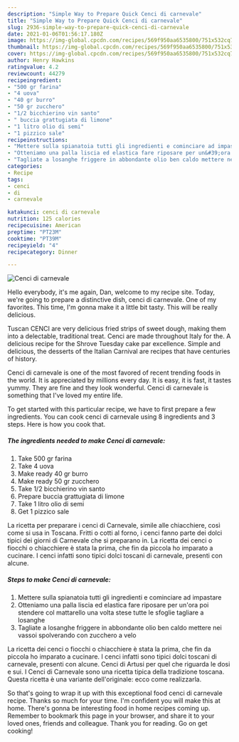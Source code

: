 ```yaml
---
description: "Simple Way to Prepare Quick Cenci di carnevale"
title: "Simple Way to Prepare Quick Cenci di carnevale"
slug: 2936-simple-way-to-prepare-quick-cenci-di-carnevale
date: 2021-01-06T01:56:17.180Z
image: https://img-global.cpcdn.com/recipes/569f950aa6535800/751x532cq70/cenci-di-carnevale-recipe-main-photo.jpg
thumbnail: https://img-global.cpcdn.com/recipes/569f950aa6535800/751x532cq70/cenci-di-carnevale-recipe-main-photo.jpg
cover: https://img-global.cpcdn.com/recipes/569f950aa6535800/751x532cq70/cenci-di-carnevale-recipe-main-photo.jpg
author: Henry Hawkins
ratingvalue: 4.2
reviewcount: 44279
recipeingredient:
- "500 gr farina"
- "4 uova"
- "40 gr burro"
- "50 gr zucchero"
- "1/2 bicchierino vin santo"
- " buccia grattugiata di limone"
- "1 litro olio di semi"
- "1 pizzico sale"
recipeinstructions:
- "Mettere sulla spianatoia tutti gli ingredienti e cominciare ad impastare"
- "Otteniamo una palla liscia ed elastica fare riposare per un&#39;ora poi stendere col mattarello una volta stese tutte le sfoglie tagliare a losanghe"
- "Tagliate a losanghe friggere in abbondante olio ben caldo mettere nei vassoi spolverando con zucchero a velo"
categories:
- Recipe
tags:
- cenci
- di
- carnevale

katakunci: cenci di carnevale 
nutrition: 125 calories
recipecuisine: American
preptime: "PT23M"
cooktime: "PT39M"
recipeyield: "4"
recipecategory: Dinner

---
```



![Cenci di carnevale](https://img-global.cpcdn.com/recipes/569f950aa6535800/751x532cq70/cenci-di-carnevale-recipe-main-photo.jpg)

Hello everybody, it's me again, Dan, welcome to my recipe site. Today, we're going to prepare a distinctive dish, cenci di carnevale. One of my favorites. This time, I'm gonna make it a little bit tasty. This will be really delicious.

Tuscan CENCI are very delicious fried strips of sweet dough, making them into a delectable, traditional treat. Cenci are made throughout Italy for the. A delicious recipe for the Shrove Tuesday cake par excellence. Simple and delicious, the desserts of the Italian Carnival are recipes that have centuries of history.

Cenci di carnevale is one of the most favored of recent trending foods in the world. It is appreciated by millions every day. It is easy, it is fast, it tastes yummy. They are fine and they look wonderful. Cenci di carnevale is something that I've loved my entire life.


To get started with this particular recipe, we have to first prepare a few ingredients. You can cook cenci di carnevale using 8 ingredients and 3 steps. Here is how you cook that.

<!--inarticleads1-->

##### The ingredients needed to make Cenci di carnevale:

1. Take 500 gr farina
1. Take 4 uova
1. Make ready 40 gr burro
1. Make ready 50 gr zucchero
1. Take 1/2 bicchierino vin santo
1. Prepare  buccia grattugiata di limone
1. Take 1 litro olio di semi
1. Get 1 pizzico sale


La ricetta per preparare i cenci di Carnevale, simile alle chiacchiere, così come si usa in Toscana. Fritti o cotti al forno, i cenci fanno parte dei dolci tipici dei giorni di Carnevale che si preparano in. La ricetta dei cenci o fiocchi o chiacchiere è stata la prima, che fin da piccola ho imparato a cucinare. I cenci infatti sono tipici dolci toscani di carnevale, presenti con alcune. 

<!--inarticleads2-->

##### Steps to make Cenci di carnevale:

1. Mettere sulla spianatoia tutti gli ingredienti e cominciare ad impastare
1. Otteniamo una palla liscia ed elastica fare riposare per un&#39;ora poi stendere col mattarello una volta stese tutte le sfoglie tagliare a losanghe
1. Tagliate a losanghe friggere in abbondante olio ben caldo mettere nei vassoi spolverando con zucchero a velo


La ricetta dei cenci o fiocchi o chiacchiere è stata la prima, che fin da piccola ho imparato a cucinare. I cenci infatti sono tipici dolci toscani di carnevale, presenti con alcune. Cenci di Artusi per quel che riguarda le dosi e sui. I Cenci di Carnevale sono una ricetta tipica della tradizione toscana. Questa ricetta è una variante dell&#39;originale: ecco come realizzarla. 

So that's going to wrap it up with this exceptional food cenci di carnevale recipe. Thanks so much for your time. I'm confident you will make this at home. There's gonna be interesting food in home recipes coming up. Remember to bookmark this page in your browser, and share it to your loved ones, friends and colleague. Thank you for reading. Go on get cooking!
